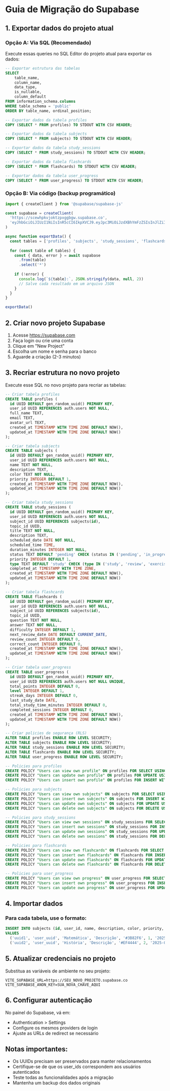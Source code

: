 # Guia de Migração do Supabase

## 1. Exportar dados do projeto atual

### Opção A: Via SQL (Recomendado)
Execute essas queries no SQL Editor do projeto atual para exportar os dados:

```sql
-- Exportar estrutura das tabelas
SELECT 
    table_name,
    column_name,
    data_type,
    is_nullable,
    column_default
FROM information_schema.columns 
WHERE table_schema = 'public'
ORDER BY table_name, ordinal_position;

-- Exportar dados da tabela profiles
COPY (SELECT * FROM profiles) TO STDOUT WITH CSV HEADER;

-- Exportar dados da tabela subjects
COPY (SELECT * FROM subjects) TO STDOUT WITH CSV HEADER;

-- Exportar dados da tabela study_sessions
COPY (SELECT * FROM study_sessions) TO STDOUT WITH CSV HEADER;

-- Exportar dados da tabela flashcards
COPY (SELECT * FROM flashcards) TO STDOUT WITH CSV HEADER;

-- Exportar dados da tabela user_progress
COPY (SELECT * FROM user_progress) TO STDOUT WITH CSV HEADER;
```

### Opção B: Via código (backup programático)
```javascript
import { createClient } from '@supabase/supabase-js'

const supabase = createClient(
  'https://scewhpkvjoktzpxggbgw.supabase.co',
  'eyJhbGciOiJIUzI1NiIsInR5cCI6IkpXVCJ9.eyJpc3MiOiJzdXBhYmFzZSIsInJlZiI6InNjZXdocGt2am9rdHpweGdnYmd3Iiwicm9sZSI6ImFub24iLCJpYXQiOjE3NTExNjM1MjUsImV4cCI6MjA2NjczOTUyNX0.VsR7KTiKlbw7YImUVW4ylTbzdHxksKvlkJMVS8RR3tI'
)

async function exportData() {
  const tables = ['profiles', 'subjects', 'study_sessions', 'flashcards', 'user_progress']
  
  for (const table of tables) {
    const { data, error } = await supabase
      .from(table)
      .select('*')
    
    if (!error) {
      console.log(`${table}:`, JSON.stringify(data, null, 2))
      // Salve cada resultado em um arquivo JSON
    }
  }
}

exportData()
```

## 2. Criar novo projeto Supabase

1. Acesse https://supabase.com
2. Faça login ou crie uma conta
3. Clique em "New Project"
4. Escolha um nome e senha para o banco
5. Aguarde a criação (2-3 minutos)

## 3. Recriar estrutura no novo projeto

Execute esse SQL no novo projeto para recriar as tabelas:

```sql
-- Criar tabela profiles
CREATE TABLE profiles (
  id UUID DEFAULT gen_random_uuid() PRIMARY KEY,
  user_id UUID REFERENCES auth.users NOT NULL,
  full_name TEXT,
  email TEXT,
  avatar_url TEXT,
  created_at TIMESTAMP WITH TIME ZONE DEFAULT NOW(),
  updated_at TIMESTAMP WITH TIME ZONE DEFAULT NOW()
);

-- Criar tabela subjects
CREATE TABLE subjects (
  id UUID DEFAULT gen_random_uuid() PRIMARY KEY,
  user_id UUID REFERENCES auth.users NOT NULL,
  name TEXT NOT NULL,
  description TEXT,
  color TEXT NOT NULL,
  priority INTEGER DEFAULT 1,
  created_at TIMESTAMP WITH TIME ZONE DEFAULT NOW(),
  updated_at TIMESTAMP WITH TIME ZONE DEFAULT NOW()
);

-- Criar tabela study_sessions
CREATE TABLE study_sessions (
  id UUID DEFAULT gen_random_uuid() PRIMARY KEY,
  user_id UUID REFERENCES auth.users NOT NULL,
  subject_id UUID REFERENCES subjects(id),
  topic_id UUID,
  title TEXT NOT NULL,
  description TEXT,
  scheduled_date DATE NOT NULL,
  scheduled_time TIME,
  duration_minutes INTEGER NOT NULL,
  status TEXT DEFAULT 'pending' CHECK (status IN ('pending', 'in_progress', 'completed', 'skipped')),
  priority INTEGER DEFAULT 1,
  type TEXT DEFAULT 'study' CHECK (type IN ('study', 'review', 'exercise', 'exam')),
  completed_at TIMESTAMP WITH TIME ZONE,
  created_at TIMESTAMP WITH TIME ZONE DEFAULT NOW(),
  updated_at TIMESTAMP WITH TIME ZONE DEFAULT NOW()
);

-- Criar tabela flashcards
CREATE TABLE flashcards (
  id UUID DEFAULT gen_random_uuid() PRIMARY KEY,
  user_id UUID REFERENCES auth.users NOT NULL,
  subject_id UUID REFERENCES subjects(id),
  topic_id UUID,
  question TEXT NOT NULL,
  answer TEXT NOT NULL,
  difficulty INTEGER DEFAULT 1,
  next_review_date DATE DEFAULT CURRENT_DATE,
  review_count INTEGER DEFAULT 0,
  correct_count INTEGER DEFAULT 0,
  created_at TIMESTAMP WITH TIME ZONE DEFAULT NOW(),
  updated_at TIMESTAMP WITH TIME ZONE DEFAULT NOW()
);

-- Criar tabela user_progress
CREATE TABLE user_progress (
  id UUID DEFAULT gen_random_uuid() PRIMARY KEY,
  user_id UUID REFERENCES auth.users NOT NULL UNIQUE,
  total_points INTEGER DEFAULT 0,
  level INTEGER DEFAULT 1,
  streak_days INTEGER DEFAULT 0,
  last_study_date DATE,
  total_study_time_minutes INTEGER DEFAULT 0,
  completed_sessions INTEGER DEFAULT 0,
  created_at TIMESTAMP WITH TIME ZONE DEFAULT NOW(),
  updated_at TIMESTAMP WITH TIME ZONE DEFAULT NOW()
);

-- Criar policies de segurança (RLS)
ALTER TABLE profiles ENABLE ROW LEVEL SECURITY;
ALTER TABLE subjects ENABLE ROW LEVEL SECURITY;
ALTER TABLE study_sessions ENABLE ROW LEVEL SECURITY;
ALTER TABLE flashcards ENABLE ROW LEVEL SECURITY;
ALTER TABLE user_progress ENABLE ROW LEVEL SECURITY;

-- Policies para profiles
CREATE POLICY "Users can view own profile" ON profiles FOR SELECT USING (auth.uid() = user_id);
CREATE POLICY "Users can update own profile" ON profiles FOR UPDATE USING (auth.uid() = user_id);
CREATE POLICY "Users can insert own profile" ON profiles FOR INSERT WITH CHECK (auth.uid() = user_id);

-- Policies para subjects
CREATE POLICY "Users can view own subjects" ON subjects FOR SELECT USING (auth.uid() = user_id);
CREATE POLICY "Users can insert own subjects" ON subjects FOR INSERT WITH CHECK (auth.uid() = user_id);
CREATE POLICY "Users can update own subjects" ON subjects FOR UPDATE USING (auth.uid() = user_id);
CREATE POLICY "Users can delete own subjects" ON subjects FOR DELETE USING (auth.uid() = user_id);

-- Policies para study_sessions
CREATE POLICY "Users can view own sessions" ON study_sessions FOR SELECT USING (auth.uid() = user_id);
CREATE POLICY "Users can insert own sessions" ON study_sessions FOR INSERT WITH CHECK (auth.uid() = user_id);
CREATE POLICY "Users can update own sessions" ON study_sessions FOR UPDATE USING (auth.uid() = user_id);
CREATE POLICY "Users can delete own sessions" ON study_sessions FOR DELETE USING (auth.uid() = user_id);

-- Policies para flashcards
CREATE POLICY "Users can view own flashcards" ON flashcards FOR SELECT USING (auth.uid() = user_id);
CREATE POLICY "Users can insert own flashcards" ON flashcards FOR INSERT WITH CHECK (auth.uid() = user_id);
CREATE POLICY "Users can update own flashcards" ON flashcards FOR UPDATE USING (auth.uid() = user_id);
CREATE POLICY "Users can delete own flashcards" ON flashcards FOR DELETE USING (auth.uid() = user_id);

-- Policies para user_progress
CREATE POLICY "Users can view own progress" ON user_progress FOR SELECT USING (auth.uid() = user_id);
CREATE POLICY "Users can insert own progress" ON user_progress FOR INSERT WITH CHECK (auth.uid() = user_id);
CREATE POLICY "Users can update own progress" ON user_progress FOR UPDATE USING (auth.uid() = user_id);
```

## 4. Importar dados

### Para cada tabela, use o formato:
```sql
INSERT INTO subjects (id, user_id, name, description, color, priority, created_at, updated_at)
VALUES 
  ('uuid1', 'user_uuid', 'Matemática', 'Descrição', '#3B82F6', 1, '2025-01-01', '2025-01-01'),
  ('uuid2', 'user_uuid', 'História', 'Descrição', '#EF4444', 2, '2025-01-01', '2025-01-01');
```

## 5. Atualizar credenciais no projeto

Substitua as variáveis de ambiente no seu projeto:
```env
VITE_SUPABASE_URL=https://SEU_NOVO_PROJETO.supabase.co
VITE_SUPABASE_ANON_KEY=SUA_NOVA_CHAVE_AQUI
```

## 6. Configurar autenticação

No painel do Supabase, vá em:
- Authentication > Settings
- Configure os mesmos providers de login
- Ajuste as URLs de redirect se necessário

## Notas importantes:
- Os UUIDs precisam ser preservados para manter relacionamentos
- Certifique-se de que os user_ids correspondem aos usuários autenticados
- Teste todas as funcionalidades após a migração
- Mantenha um backup dos dados originais